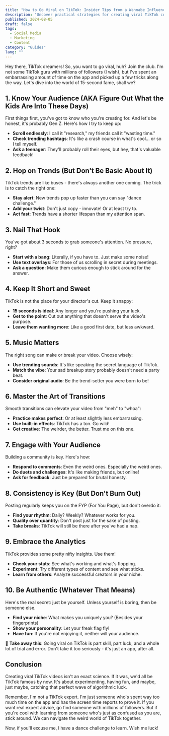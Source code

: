 ```yaml
---
title: "How to Go Viral on TikTok: Insider Tips from a Wannabe Influencer"
description: "Uncover practical strategies for creating viral TikTok content. Learn to nail trends, create engaging hooks, and build your audience from a fellow TikTok enthusiast."
published: 2024-08-05
draft: false
tags:
  - Social Media
  - Marketing
  - Content
category: "Guides"
lang: ""
---
```


<!-- ![Hero Image](./heroImage.jpg) -->

Hey there, TikTok dreamers! So, you want to go viral, huh? Join the club. I'm not some TikTok guru with millions of followers (I wish), but I've spent an embarrassing amount of time on the app and picked up a few tricks along the way. Let's dive into the world of 15-second fame, shall we?


## 1. Know Your Audience (AKA Figure Out What the Kids Are Into These Days)

First things first, you've got to know who you're creating for. And let's be honest, it's probably Gen Z. Here's how I try to keep up:

- **Scroll endlessly**: I call it "research," my friends call it "wasting time."
- **Check trending hashtags**: It's like a crash course in what's cool... or so I tell myself.
- **Ask a teenager**: They'll probably roll their eyes, but hey, that's valuable feedback!

## 2. Hop on Trends (But Don't Be Basic About It)

TikTok trends are like buses - there's always another one coming. The trick is to catch the right one:

- **Stay alert**: New trends pop up faster than you can say "dance challenge."
- **Add your twist**: Don't just copy - innovate! Or at least try to.
- **Act fast**: Trends have a shorter lifespan than my attention span.

## 3. Nail That Hook

You've got about 3 seconds to grab someone's attention. No pressure, right?

- **Start with a bang**: Literally, if you have to. Just make some noise!
- **Use text overlays**: For those of us scrolling in secret during meetings.
- **Ask a question**: Make them curious enough to stick around for the answer.

## 4. Keep It Short and Sweet

TikTok is not the place for your director's cut. Keep it snappy:

- **15 seconds is ideal**: Any longer and you're pushing your luck.
- **Get to the point**: Cut out anything that doesn't serve the video's purpose.
- **Leave them wanting more**: Like a good first date, but less awkward.

## 5. Music Matters

The right song can make or break your video. Choose wisely:

- **Use trending sounds**: It's like speaking the secret language of TikTok.
- **Match the vibe**: Your sad breakup story probably doesn't need a party beat.
- **Consider original audio**: Be the trend-setter you were born to be!

## 6. Master the Art of Transitions

Smooth transitions can elevate your video from "meh" to "whoa":

- **Practice makes perfect**: Or at least slightly less embarrassing.
- **Use built-in effects**: TikTok has a ton. Go wild!
- **Get creative**: The weirder, the better. Trust me on this one.

## 7. Engage with Your Audience

Building a community is key. Here's how:

- **Respond to comments**: Even the weird ones. Especially the weird ones.
- **Do duets and challenges**: It's like making friends, but online!
- **Ask for feedback**: Just be prepared for brutal honesty.

## 8. Consistency is Key (But Don't Burn Out)

Posting regularly keeps you on the FYP (For You Page), but don't overdo it:

- **Find your rhythm**: Daily? Weekly? Whatever works for you.
- **Quality over quantity**: Don't post just for the sake of posting.
- **Take breaks**: TikTok will still be there after you've had a nap.

## 9. Embrace the Analytics

TikTok provides some pretty nifty insights. Use them!

- **Check your stats**: See what's working and what's flopping.
- **Experiment**: Try different types of content and see what sticks.
- **Learn from others**: Analyze successful creators in your niche.

## 10. Be Authentic (Whatever That Means)

Here's the real secret: just be yourself. Unless yourself is boring, then be someone else.

- **Find your niche**: What makes you uniquely you? (Besides your fingerprints)
- **Show your personality**: Let your freak flag fly!
- **Have fun**: If you're not enjoying it, neither will your audience.

🔆 **Take away this**: Going viral on TikTok is part skill, part luck, and a whole lot of trial and error. Don't take it too seriously - it's just an app, after all.

## Conclusion

Creating viral TikTok videos isn't an exact science. If it was, we'd all be TikTok famous by now. It's about experimenting, having fun, and maybe, just maybe, catching that perfect wave of algorithmic luck.

Remember, I'm not a TikTok expert. I'm just someone who's spent way too much time on the app and has the screen time reports to prove it. If you want real expert advice, go find someone with millions of followers. But if you're cool with learning from someone who's just as confused as you are, stick around. We can navigate the weird world of TikTok together.

Now, if you'll excuse me, I have a dance challenge to learn. Wish me luck!
